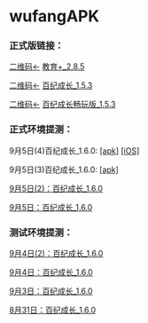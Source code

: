 # wufangAPK

### 正式版链接：
[二维码←](https://github.com/fanyu2014/wufangAPK/blob/master/img/教育家QRCode.png)
[教育+_2.8.5](https://a.app.qq.com/o/simple.jsp?pkgname=com.hj.education)

[二维码←](https://github.com/fanyu2014/wufangAPK/blob/master/img/百纪成长QRCode.png)
[百纪成长_1.5.3](https://a.app.qq.com/o/simple.jsp?pkgname=com.wufang.mall)

[二维码←](https://github.com/fanyu2014/wufangAPK/blob/master/img/百纪成长畅玩版QRCode.png)
[百纪成长畅玩版_1.5.3](https://a.app.qq.com/o/simple.jsp?pkgname=com.wufang.mall.mail)

### 正式环境提测：
9月5日(4)百纪成长_1.6.0:
[[apk]](https://fanyu-low-rate.oss-cn-shenzhen.aliyuncs.com/apk/%E7%99%BE%E7%BA%AA/1.6.0/%E7%99%BE%E7%BA%AA1.6%E6%8F%90%E6%B5%8B-9%E6%9C%885%E6%97%A5%284%29-%E6%AD%A3%E5%BC%8F%E7%8E%AF%E5%A2%83.apk)
[[iOS]](https://www.pgyer.com/gsvh)

9月5日(3)百纪成长_1.6.0:
[[apk]](https://fanyu-low-rate.oss-cn-shenzhen.aliyuncs.com/apk/%E7%99%BE%E7%BA%AA/1.6.0/%E7%99%BE%E7%BA%AA1.6%E6%8F%90%E6%B5%8B-9%E6%9C%885%E6%97%A5%283%29-%E6%AD%A3%E5%BC%8F%E7%8E%AF%E5%A2%83.apk)

[9月5日(2)：百纪成长_1.6.0](https://fanyu-low-rate.oss-cn-shenzhen.aliyuncs.com/apk/%E7%99%BE%E7%BA%AA/1.6.0/%E7%99%BE%E7%BA%AA1.6%E6%8F%90%E6%B5%8B-9%E6%9C%885%E6%97%A5%282%29-%E6%AD%A3%E5%BC%8F%E7%8E%AF%E5%A2%83.apk)

[9月5日：百纪成长_1.6.0](https://fanyu-low-rate.oss-cn-shenzhen.aliyuncs.com/apk/%E7%99%BE%E7%BA%AA/1.6.0/%E7%99%BE%E7%BA%AA1.6%E6%8F%90%E6%B5%8B-9%E6%9C%885%E6%97%A5-%E6%AD%A3%E5%BC%8F%E7%8E%AF%E5%A2%83.apk)

### 测试环境提测：
[9月4日(2)：百纪成长_1.6.0](https://fanyu-low-rate.oss-cn-shenzhen.aliyuncs.com/apk/%E7%99%BE%E7%BA%AA/1.6.0/%E7%99%BE%E7%BA%AA1.6%E6%8F%90%E6%B5%8B-9%E6%9C%884%E6%97%A5%282%29-%E6%B5%8B%E8%AF%95%E7%8E%AF%E5%A2%83.apk)

[9月4日：百纪成长_1.6.0](https://fanyu-low-rate.oss-cn-shenzhen.aliyuncs.com/apk/%E7%99%BE%E7%BA%AA/1.6.0/%E7%99%BE%E7%BA%AA1.6%E6%8F%90%E6%B5%8B-9%E6%9C%884%E6%97%A5-%E6%B5%8B%E8%AF%95%E7%8E%AF%E5%A2%83.apk)

[9月3日：百纪成长_1.6.0](https://fanyu-low-rate.oss-cn-shenzhen.aliyuncs.com/apk/%E7%99%BE%E7%BA%AA/1.6.0/%E7%99%BE%E7%BA%AA1.6%E6%8F%90%E6%B5%8B-9%E6%9C%883%E6%97%A5-%E6%B5%8B%E8%AF%95%E7%8E%AF%E5%A2%83.apk)

[8月31日：百纪成长_1.6.0](https://fanyu-low-rate.oss-cn-shenzhen.aliyuncs.com/apk/%E7%99%BE%E7%BA%AA/1.6.0/%E7%99%BE%E7%BA%AA1.6%E6%8F%90%E6%B5%8B-8%E6%9C%8831%E6%97%A5-%E6%B5%8B%E8%AF%95%E7%8E%AF%E5%A2%83.apk)
